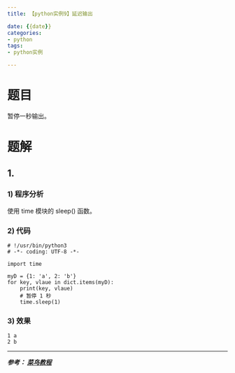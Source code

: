 ```yaml
---
title: 【python实例9】延迟输出

date: {{date}}
categories:
- python
tags:
- python实例

---
```

# 题目
暂停一秒输出。

# 题解
## 1.
### 1) 程序分析
使用 time 模块的 sleep() 函数。

### 2) 代码

```
# !/usr/bin/python3
# -*- coding: UTF-8 -*-

import time

myD = {1: 'a', 2: 'b'}
for key, vlaue in dict.items(myD):
    print(key, vlaue)
    # 暂停 1 秒
    time.sleep(1)

```

### 3) 效果
```
1 a
2 b
```


---
***参考：
[菜鸟教程](https://www.runoob.com/python/python-100-examples.html)***
